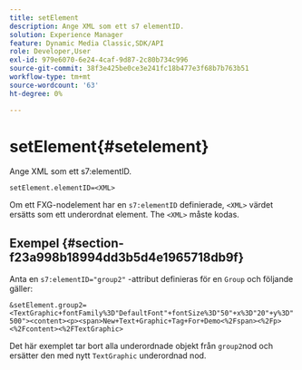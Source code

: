 ```yaml
---
title: setElement
description: Ange XML som ett s7 elementID.
solution: Experience Manager
feature: Dynamic Media Classic,SDK/API
role: Developer,User
exl-id: 979e6070-6e24-4caf-9d87-2c80b734c996
source-git-commit: 38f3e425be0ce3e241fc18b477e3f68b7b763b51
workflow-type: tm+mt
source-wordcount: '63'
ht-degree: 0%

---
```


# setElement{#setelement}

Ange XML som ett s7:elementID.

`setElement.elementID=<XML>`

Om ett FXG-nodelement har en `s7:elementID` definierade, `<XML>` värdet ersätts som ett underordnat element. The `<XML>` måste kodas.

## Exempel {#section-f23a998b18994dd3b5d4e1965718db9f}

Anta en `s7:elementID="group2"` -attribut definieras för en `Group` och följande gäller:

`&setElement.group2=<TextGraphic+fontFamily%3D"DefaultFont"+fontSize%3D"50"+x%3D"20"+y%3D"500"><content><p><span>New+Text+Graphic+Tag+For+Demo<%2Fspan><%2Fp><%2Fcontent><%2FTextGraphic>`

Det här exemplet tar bort alla underordnade objekt från `group2`nod och ersätter den med nytt `TextGraphic` underordnad nod.
